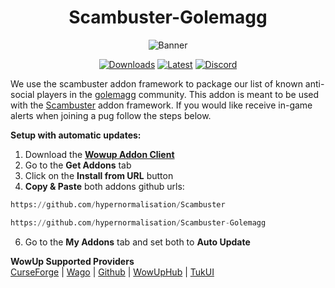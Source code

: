 <div align="center">

# Scambuster-Golemagg
![Banner](https://user-images.githubusercontent.com/52763122/212466261-6ec683c1-33a3-4d73-a127-565c020b0b96.gif)

[![Downloads](https://img.shields.io/github/downloads/Hypernormalisation/Scambuster-Golemagg/total?logo=github&color=%235ab76e&style=for-the-badge&label=Downloads)](https://github.com/Hypernormalisation/Scambuster-Golemagg/releases/latest)
[![Latest](https://img.shields.io/github/v/release/hypernormalisation/Scambuster-Golemagg?label=latest&style=for-the-badge&color=%23818dff)](https://github.com/Hypernormalisation/Scambuster-Golemagg/releases/latest)
[![Discord](https://img.shields.io/discord/610036506974748700?style=for-the-badge&logo=discord&logoColor=white&label=discord&color=%23818dff)](https://discord.gg/golemagg)

</div>

We use the scambuster addon framework to package our list of known anti-social players in the [golemagg](https://discord.gg/golemagg) community. This addon is meant to be used with the [Scambuster](https://github.com/hypernormalisation/Scambuster) addon framework. If you would like receive in-game alerts when joining a pug follow the steps below.

**Setup with automatic updates:**
1. Download the **[Wowup Addon Client](https://wowup.io/)** 
2. Go to the **Get Addons** tab
3. Click on the **Install from URL** button
4. **Copy & Paste** both addons github urls:
```python
https://github.com/hypernormalisation/Scambuster
```
```python
https://github.com/hypernormalisation/Scambuster-Golemagg
```
6. Go to the **My Addons** tab and set both to **Auto Update**


**WowUp Supported Providers**\
[CurseForge](https://www.curseforge.com/wow) | [Wago](https://addons.wago.io/) | [Github](https://github.com/) | [WowUpHub](https://wowup.io/addons) | [TukUI](https://tukui.org) 
